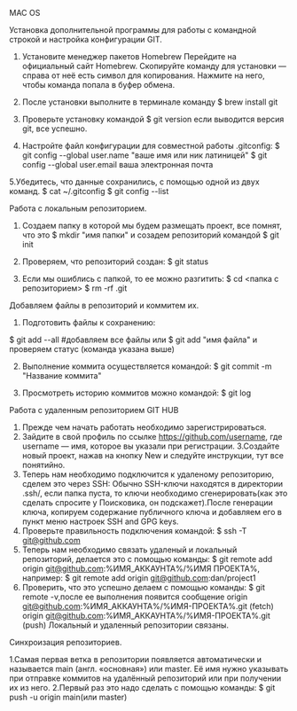 MAC OS

Установка дополнительной программы для работы с командной строкой и настройка
конфигурации GIT.

1. Установите менеджер пакетов Homebrew
Перейдите на официальный сайт Homebrew.
Скопируйте команду для установки — справа от неё есть символ для копирования.
Нажмите на него, чтобы команда попала в буфер обмена.

2. После установки выполните в терминале команду
$ brew install git

3. Проверьте установку командой
$ git version
если выводится версия git, все успешно.

4. Настройте файл конфигурации для совместной работы .gitconfig:
$ git config --global user.name "ваше имя или ник латиницей" 
$ git config --global user.email ваша электронная почта

5.Убедитесь, что данные сохранились, с помощью одной из двух команд.
$ cat ~/.gitconfig
$ git config --list

Работа с локальным репозиторием.

1. Создаем папку в которой мы будем размещать проект, все помнят, что это
$ mkdir "имя папки"
и созадем репозиторий командой
$ git init

2. Проверяем, что репозиторий создан:
 $ git status

3. Если мы ошиблись с папкой, то ее можно разгитить:
$ cd <папка с репозиторием>
$ rm -rf .git 

Добавляем файлы в репозиторий и коммитем их.

1. Подготовить файлы к сохранению:
 
$ git add --all #добавляем все файлы
или
$ git add "имя файла"
и проверяем статус (команда указана выше)

2. Выполнение коммита осуществляется командой:
$ git commit -m "Название коммита"

3. Просмотреть историю коммитов можно командой:
$ git log

Работа с удаленным репозиторием GIT HUB

1. Прежде чем начать работать необходимо зарегистрироваться.
2. Зайдите в свой профиль по ссылке https://github.com/username, 
где username — имя, которое вы указали при регистрации.
3.Создайте новый проект, нажав на кнопку New и следуйте инструкции, тут все 
понятийно.
4. Теперь нам необходимо подключится к удаленому репозиторию, 
сделем это через SSH:
Обычно SSH-ключи находятся в директории .ssh/, если папка пуста, 
то ключи необходимо сгенерировать(как это сделать спросите у Поисковика, он 
подскажет).После генерации ключа, копируем содержание публичного ключа и 
добавляем его в пункт меню настроек SSH and GPG keys.
5. Проверьте правильность подключения командой:
$ ssh -T git@github.com
6. Теперь нам необходимо связать удаленый и локальный репозиторий, 
делается это с помощью команды:
$ git remote add origin git@github.com:%ИМЯ_АККАУНТА%/%ИМЯ ПРОЕКТА%, например:
$ git remote add origin git@github.com:dan/project1
7. Проверить, что это успешно делаем с помощью команды:
$ git remote -v,после ее выполнения появится сообщение
origin    git@github.com:%ИМЯ_АККАУНТА%/%ИМЯ-ПРОЕКТА%.git (fetch)
origin    git@github.com:%ИМЯ_АККАУНТА%/%ИМЯ-ПРОЕКТА%.git (push)
Локальный и удаленный репозитории связаны. 

Синхроизация репозиториев.

1.Самая первая ветка в репозитории появляется автоматически и называется main
(англ. «основная») или master. Её имя нужно указывать при отправке коммитов на
 удалённый репозиторий или при получении их из него.
2.Первый раз это надо сделать с помощью команды:
$ git push -u origin main(или master)

